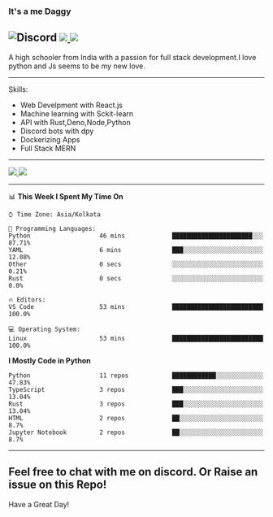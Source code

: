 
### It's a me Daggy

![Discord](https://img.shields.io/discord/491175207122370581?color=black&label=Discord&logo=discord) ![](https://img.shields.io/endpoint?url=https://dev.discordprofiles.me/api/badge/vscode/491174779278065689)<a href="https://github.com/Daggy1234">
  <img src="https://komarev.com/ghpvc/?username=Daggy1234&style=flat-square" />
</a>
 ----

A high schooler from India with a passion for full stack development.I love python and Js seems to be my new love. 

-----

Skills:

- Web Develpment with React.js
- Machine learning with Sckit-learn
- API with Rust,Deno,Node,Python
- Discord bots with dpy
- Dockerizing Apps
- Full Stack MERN

-----
<a href="https://github.com/Daggy1234">
  <img src="https://github-readme-stats.vercel.app/api?username=Daggy1234&show_icons=true&hide_border=true" />
</a><a href="https://github.com/Daggy1234">
  <img src="https://github-readme-stats.vercel.app/api/top-langs/?username=Daggy1234&layout=compact&langs_count=9&hide=css,html" />
</a>

---

<!--START_SECTION:waka-->
📊 **This Week I Spent My Time On** 

```text
⌚︎ Time Zone: Asia/Kolkata

💬 Programming Languages: 
Python                   46 mins             ██████████████████████░░░   87.71% 
YAML                     6 mins              ███░░░░░░░░░░░░░░░░░░░░░░   12.08% 
Other                    0 secs              ░░░░░░░░░░░░░░░░░░░░░░░░░   0.21% 
Rust                     0 secs              ░░░░░░░░░░░░░░░░░░░░░░░░░   0.0%

🔥 Editors: 
VS Code                  53 mins             █████████████████████████   100.0%

💻 Operating System: 
Linux                    53 mins             █████████████████████████   100.0%

```

**I Mostly Code in Python** 

```text
Python                   11 repos            ████████████░░░░░░░░░░░░░   47.83% 
TypeScript               3 repos             ███░░░░░░░░░░░░░░░░░░░░░░   13.04% 
Rust                     3 repos             ███░░░░░░░░░░░░░░░░░░░░░░   13.04% 
HTML                     2 repos             ██░░░░░░░░░░░░░░░░░░░░░░░   8.7% 
Jupyter Notebook         2 repos             ██░░░░░░░░░░░░░░░░░░░░░░░   8.7%

```



<!--END_SECTION:waka-->

---

Feel free to chat with me on discord. Or Raise an issue on this Repo!
-----
Have a Great Day!
